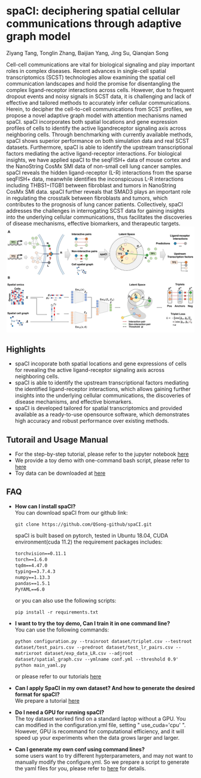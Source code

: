 # spaCI: deciphering spatial cellular communications through adaptive graph model
Ziyang Tang, Tonglin Zhang, Baijian Yang, Jing Su, Qianqian Song

Cell-cell communications are vital for biological signaling and play important roles in complex diseases. Recent
advances in single-cell spatial transcriptomics (SCST) technologies allow examining the spatial cell
communication landscapes and hold the promise for disentangling the complex ligand-receptor interactions across
cells. However, due to frequent dropout events and noisy signals in SCST data, it is challenging and lack of
effective and tailored methods to accurately infer cellular communications. Herein, to decipher the cell-to-cell
communications from SCST profiles, we propose a novel adaptive graph model with attention mechanisms named
spaCI. spaCI incorporates both spatial locations and gene expression profiles of cells to identify the active ligandreceptor signaling axis across neighboring cells. Through benchmarking with currently available methods, spaCI
shows superior performance on both simulation data and real SCST datasets. Furthermore, spaCI is able to
identify the upstream transcriptional factors mediating the active ligand-receptor interactions. For biological
insights, we have applied spaCI to the seqFISH+ data of mouse cortex and the NanoString CosMx SMI data of
non-small cell lung cancer samples. spaCI reveals the hidden ligand-receptor (L-R) interactions from the sparse
seqFISH+ data, meanwhile identifies the inconspicuous L-R interactions including THBS1−ITGB1 between
fibroblast and tumors in NanoString CosMx SMI data. spaCI further reveals that SMAD3 plays an important role
in regulating the crosstalk between fibroblasts and tumors, which contributes to the prognosis of lung cancer
patients. Collectively, spaCI addresses the challenges in interrogating SCST data for gaining insights into the
underlying cellular communications, thus facilitates the discoveries of disease mechanisms, effective biomarkers,
and therapeutic targets.
![Image text](https://github.com/QSong-github/spaCI/raw/main/FIgure%201.png)

## Highlights
* spaCI incoporate both spatial locations and gene expressions of cells for revealing the active ligand-receptor signaling axis across neighboring cells.
* spaCI is able to identify the upstream transcriptional factors mediating the identified ligand-receptor
interactions, which allows gaining further insights into the underlying cellular communications, the
discoveries of disease mechanisms, and effective biomarkers.
* spaCI is developed tailored for spatial transcriptomics and provided available as a ready-to-use opensource software, which demonstrates high accuracy and robust performance over existing methods.

## Tutorail and Usage Manual
* For the step-by-step tutorial, please refer to the jupyter notebook [here](https://github.com/QSong-github/spaCI/blob/main/tutorials/tutorial_train.ipynb) 
* We provide a toy demo with one-command bash script, please refer to [here](https://github.com/QSong-github/spaCI/blob/main/parameter_tuning.sh)
* Toy data can be downloaded at [here](https://github.com/QSong-github/spaCI/tree/main/dataset)

## FAQ
* __How can I install spaCI?__       
You can download spaCI from our github link:
  ```
  git clone https://github.com/QSong-github/spaCI.git
  ```
  spaCI is built based on pytorch, tested in Ubuntu 18.04, CUDA environment(cuda 11.2)
  the requirement packages includes:
  ```
  torchvision==0.11.1
  torch==1.6.0
  tqdm==4.47.0
  typing==3.7.4.3
  numpy==1.13.3
  pandas==1.5.1
  PyYAML==6.0
  ```
  or you can also use the following scripts:
  ```
  pip install -r requirements.txt
  ```

* __I want to try the toy demo, Can I train it in one command line?__    
  You can use the following commands:
  ```
  python configuration.py --trainroot dataset/triplet.csv --testroot dataset/test_pairs.csv --predroot dataset/test_lr_pairs.csv --matrixroot dataset/exp_data_LR.csv --adjroot dataset/spatial_graph.csv --ymlname conf.yml --threshold 0.9' 
  python main_yaml.py
  ```
  or please refer to our tutorials [here](https://github.com/tonyyang1995/spaCI/blob/main/tutorials/tutorial_train.ipynb)

* __Can I apply SpaCI in my own dataset? And how to generate the desired format for spaCI?__         
    We prepare a tutorial [here](https://github.com/tonyyang1995/spaCI/blob/main/tutorials/tutorial_preprocessing_R.md)

* __Do I need a GPU for running spaCI?__    
    The toy dataset worked find on a standard laptop without a GPU. You can modified in the configuration.yml file, setting " use_cuda='cpu' ". However, GPU is recommand for computational efficiency, and it will speed up your experiments when the data grows larger and larger. 

* __Can I generate my own conf using command lines?__    
    some users want to try different hypterparameters, and may not want to manually modify the configure.yml. So we prepare a script to generate the yaml files for you, please refer to [here](https://github.com/QSong-github/spaCI/blob/main/tutorials/tutorial_conf.ipynb) for details.
